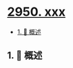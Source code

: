 # [2950. xxx](https://github.com/Tdahuyou/TNotes.leetcode/tree/main/notes/2950.%20xxx)

<!-- region:toc -->

- [1. 📝 概述](#1--概述)

<!-- endregion:toc -->

## 1. 📝 概述
